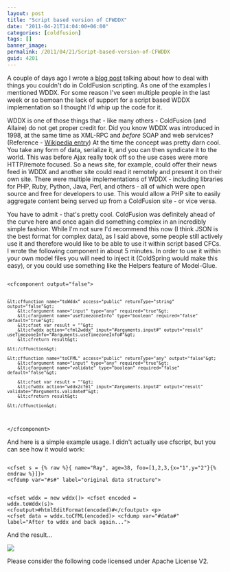 ```yaml
---
layout: post
title: "Script based version of CFWDDX"
date: "2011-04-21T14:04:00+06:00"
categories: [coldfusion]
tags: []
banner_image: 
permalink: /2011/04/21/Script-based-version-of-CFWDDX
guid: 4201
---
```


A couple of days ago I wrote a <a href="http://www.raymondcamden.com/index.cfm/2011/4/7/Workarounds-for-things-not-supported-in-ColdFusion-Script">blog post</a> talking about how to deal with things you couldn't do in ColdFusion scripting. As one of the examples I mentioned WDDX. For some reason I've seen multiple people in the last week or so bemoan the lack of support for a script based WDDX implementation so I thought I'd whip up the code for it.
<!--more-->
<p>

WDDX is one of those things that - like many others - ColdFusion (and Allaire) do not get proper credit for. Did you know WDDX was introduced in 1998, at the same time as XML-RPC and <i>before</i> SOAP and web services? (Reference - <a href="http://en.wikipedia.org/wiki/Wddx">Wikipedia entry</a>) At the time the concept was pretty darn cool. You take any form of data, serialize it, and you can then syndicate it to the world. This was before Ajax really took off so the use cases were more HTTP/remote focused. So a news site, for example, could offer their news feed in WDDX and another site could read it remotely and present it on their own site. There were multiple implementations of WDDX - including libraries for PHP, Ruby, Python, Java, Perl, and others - all of which were open source and free for developers to use. This would allow a PHP site to easily aggregate content being served up from a ColdFusion site - or vice versa. 

<p>

You have to admit - that's pretty cool. ColdFusion was definitely ahead of the curve here and once again did something complex in an incredibly simple fashion. While I'm not sure I'd recommend this now (I think JSON is the best format for complex data), as I said above, some people still actively use it and therefore would like to be able to use it within script based CFCs. I wrote the following component in about 5 minutes. In order to use it within your own model files you will need to inject it (ColdSpring would make this easy), or you could use something like the Helpers feature of Model-Glue.

<p>

<code>
&lt;cfcomponent output="false"&gt;

	&lt;cffunction name="toWddx" access="public" returnType="string" output="false"&gt;
		&lt;cfargument name="input" type="any" required="true"&gt;
		&lt;cfargument name="useTimezoneInfo" type="boolean" required="false" default="true"&gt;
		&lt;cfset var result = ""&gt;
		&lt;cfwddx action="cfml2wddx" input="#arguments.input#" output="result" useTimezoneInfo="#arguments.useTimezoneInfo#"&gt;
		&lt;cfreturn result&gt;
		
	&lt;/cffunction&gt;

	&lt;cffunction name="toCFML" access="public" returnType="any" output="false"&gt;
		&lt;cfargument name="input" type="any" required="true"&gt;
		&lt;cfargument name="validate" type="boolean" required="false" default="false"&gt;
		
		&lt;cfset var result = ""&gt;
		&lt;cfwddx action="wddx2cfml" input="#arguments.input#" output="result" validate="#arguments.validate#"&gt;
		&lt;cfreturn result&gt;
		
	&lt;/cffunction&gt;
	
&lt;/cfcomponent&gt;
</code>

<p>

And here is a simple example usage. I didn't actually use cfscript, but you can see how it would work:

<p>

<code>
&lt;cfset s = {% raw %}{ name="Ray", age=38, foo=[1,2,3,{x="1",y="2"}{% endraw %}]}&gt;
&lt;cfdump var="#s#" label="original data structure"&gt;

&lt;cfset wddx = new wddx()&gt;
&lt;cfset encoded = wddx.toWddx(s)&gt;
&lt;cfoutput&gt;#htmlEditFormat(encoded)#&lt;/cfoutput&gt;
&lt;p&gt;
&lt;cfset data = wddx.toCFML(encoded)&gt;
&lt;cfdump var="#data#" label="After to wddx and back again..."&gt;
</code>

<p>

And the result...

<p>

<img src="https://static.raymondcamden.com/images/cfjedi/ScreenClip72.png" />

<p>

Please consider the following code licensed under Apache License V2.